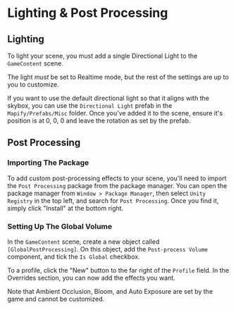 # Lighting & Post Processing

## Lighting
To light your scene, you must add a single Directional Light to the `GameContent` scene.

The light *must* be set to Realtime mode, but the rest of the settings are up to you to customize.

If you want to use the default directional light so that it aligns with the skybox, you can use the `Directional Light` prefab in the `Mapify/Prefabs/Misc` folder.
Once you've added it to the scene, ensure it's position is at 0, 0, 0 and leave the rotation as set by the prefab.


## Post Processing

### Importing The Package
To add custom post-processing effects to your scene, you'll need to import the `Post Processing` package from the package manager.
You can open the package manager from `Window > Package Manager`, then select `Unity Registry` in the top left, and search for `Post Processing`.
Once you find it, simply click "Install" at the bottom right.

### Setting Up The Global Volume
In the `GameContent` scene, create a new object called `[GlobalPostProcessing]`.
On this object, add the `Post-process Volume` component, and tick the `Is Global` checkbox.

To a profile, click the "New" button to the far right of the `Profile` field.
In the Overrides section, you can now add the effects you want.

Note that Ambient Occlusion, Bloom, and Auto Exposure are set by the game and cannot be customized.
